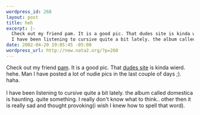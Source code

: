 ```yaml
--- 
wordpress_id: 268
layout: post
title: heh
excerpt: |-
  Check out my friend pam. It is a good pic. That dudes site is kinda wierd. hehe. Man I have posted a lot of nudie pics in the last couple of days ;). haha.
  I have been listening to cursive quite a bit lately. the album called domestica is haunting. quite something. I really don't know...
date: 2002-04-20 19:05:45 -05:00
wordpress_url: http://new.nata2.org/?p=268
---
```

Check out my friend <a href="http://www.modernpinups.com/beautifulpam.JPG">pam</a>. It is a good pic. That <a href="http://www.modernpinups.com/">dudes site</a> is kinda wierd. hehe. Man I have posted a lot of nudie pics in the last couple of days ;). haha.
<br/><br/>I have been listening to cursive quite a bit lately. the album called domestica is haunting. quite something. I really don't know what to think.. other then it is really sad and thought provoking(i wish I knew how to spell that word).
